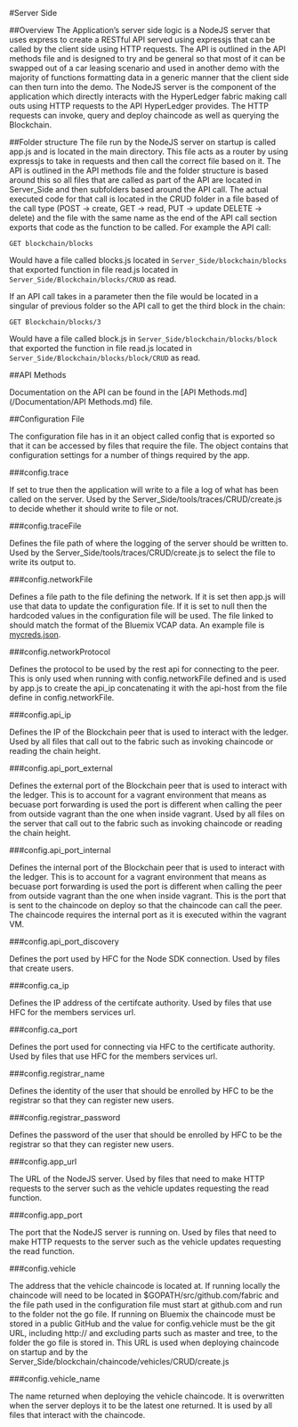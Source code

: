#Server Side

##Overview
The Application’s server side logic is a NodeJS server that uses express to create a RESTful API served using expressjs that can be called by the client side using HTTP requests. The API is outlined in the API methods file and is designed to try and be general so that most of it can be swapped out of a car leasing scenario and used in another demo with the majority of functions formatting data in a generic manner that the client side can then turn into the demo. The NodeJS server is the component of the application which directly interacts with the HyperLedger fabric making call outs using HTTP requests to the API HyperLedger provides. The HTTP requests can invoke, query and deploy chaincode as well as querying the Blockchain.

##Folder structure
The file run by the NodeJS server on startup is called app.js and is located in the main directory. This file acts as a router by using expressjs to take in requests and then call the correct file based on it. The API is outlined in the API methods file and the folder structure is based around this so all files that are called as part of the API are located in Server_Side and then subfolders based around the API call. The actual executed code for that call is located in the CRUD folder in a file based of the call type (POST → create, GET → read, PUT → update DELETE → delete) and the file with the same name as the end of the API call section exports that code as the function to be called. For example the API call:

    GET blockchain/blocks
  
Would have a file called blocks.js located in `Server_Side/blockchain/blocks` that exported function in file read.js located in `Server_Side/Blockchain/blocks/CRUD` as read.

If an API call takes in a parameter then the file would be located in a singular of previous folder so the API call to get the third block in the chain:

    GET Blockchain/blocks/3
  
Would have a file called block.js in `Server_Side/blockchain/blocks/block` that exported the function in file read.js located in `Server_Side/Blockchain/blocks/block/CRUD` as read.

##API Methods

Documentation on the API can be found in the [API Methods.md](/Documentation/API Methods.md) file.

##Configuration File

The configuration file has in it an object called config that is exported so that it can be accessed by files that require the file. The object contains that configuration settings for a number of things required by the app.

###config.trace

If set to true then the application will write to a file a log of what has been called on the server. Used by the Server_Side/tools/traces/CRUD/create.js to decide whether it should write to file or not.

###config.traceFile

Defines the file path of where the logging of the server should be written to. Used by the Server_Side/tools/traces/CRUD/create.js to select the file to write its output to.

###config.networkFile

Defines a file path to the file defining the network. If it is set then app.js will use that data to update the configuration file. If it is set to null then the hardcoded values in the configuration file will be used. The file linked to should match the format of the Bluemix VCAP data. An example file is [mycreds.json](/mycreds.json).

###config.networkProtocol

Defines the protocol to be used by the rest api for connecting to the peer. This is only used when running with config.networkFile defined and is used by app.js to create the api_ip concatenating it with the api-host from the file define in config.networkFile.

###config.api_ip

Defines the IP of the Blockchain peer that is used to interact with the ledger. Used by all files that call out to the fabric such as invoking chaincode or reading the chain height.

###config.api_port_external

Defines the external port of the Blockchain peer that is used to interact with the ledger. This is to account for a vagrant environment that means as becuase port forwarding is used the port is different when calling the peer from outside vagrant than the one when inside vagrant. Used by all files on the server that call out to the fabric such as invoking chaincode or reading the chain height.

###config.api_port_internal

Defines the internal port of the Blockchain peer that is used to interact with the ledger. This is to account for a vagrant environment that means as becuase port forwarding is used the port is different when calling the peer from outside vagrant than the one when inside vagrant. This is the port that is sent to the chaincode on deploy so that the chaincode can call the peer. The chaincode requires the internal port as it is executed within the vagrant VM.

###config.api_port_discovery

Defines the port used by HFC for the Node SDK connection. Used by files that create users.

###config.ca_ip

Defines the IP address of the certifcate authority. Used by files that use HFC for the members services url.

###config.ca_port

Defines the port used for connecting via HFC to the certificate authority. Used by files that use HFC for the members services url.

###config.registrar_name

Defines the identity of the user that should be enrolled by HFC to be the registrar so that they can register new users.

###config.registrar_password

Defines the password of the user that should be enrolled by HFC to be the registrar so that they can register new users.

###config.app_url

The URL of the NodeJS server. Used by files that need to make HTTP requests to the server such as the vehicle updates requesting the read function.

###config.app_port

The port that the NodeJS server is running on. Used by files that need to make HTTP requests to the server such as the vehicle updates requesting the read function.

###config.vehicle

The address that the vehicle chaincode is located at. If running locally the chaincode will need to be located in $GOPATH/src/github.com/fabric and the file path used in the configuration file must start at github.com and run to the folder not the go file. If running on Bluemix the chaincode must be stored in a public GitHub and the value for config.vehicle must be the git URL, including http:// and excluding parts such as master and tree, to the folder the go file is stored in. This URL is used when deploying chaincode on startup and by the Server_Side/blockchain/chaincode/vehicles/CRUD/create.js

###config.vehicle_name

The name returned when deploying the vehicle chaincode. It is overwritten when the server deploys it to be the latest one returned. It is used by all files that interact with the chaincode.
